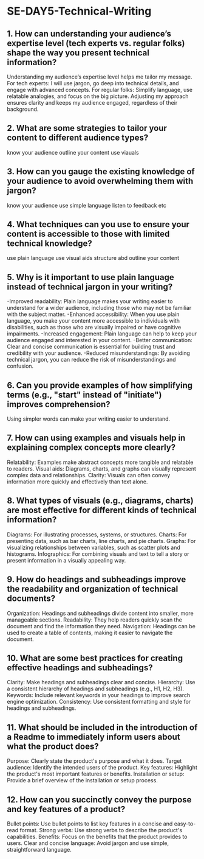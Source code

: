 # SE-DAY5-Technical-Writing
## 1. How can understanding your audience’s expertise level (tech experts vs. regular folks) shape the way you present technical information?
Understanding my audience’s expertise level helps me tailor my message.
For tech experts: I will use jargon, go deep into technical details, and engage with advanced concepts.
For regular folks: Simplify language, use relatable analogies, and focus on the big picture.
Adjusting my approach ensures clarity and keeps my audience engaged, regardless of their background.

## 2. What are some strategies to tailor your content to different audience types?
know your audience
outline your content
use viauals

## 3. How can you gauge the existing knowledge of your audience to avoid overwhelming them with jargon?
know your audience
use simple language
listen to feedback etc

## 4. What techniques can you use to ensure your content is accessible to those with limited technical knowledge?
use plain language
use visual aids
structure abd outline your content

## 5. Why is it important to use plain language instead of technical jargon in your writing? 
-Improved readability: Plain language makes your writing easier to understand for a wider audience, including those who may not be familiar with the subject matter.
-Enhanced accessibility: When you use plain language, you make your content more accessible to individuals with disabilities, such as those who are visually impaired or have cognitive impairments.
-Increased engagement: Plain language can help to keep your audience engaged and interested in your content.
-Better communication: Clear and concise communication is essential for building trust and credibility with your audience.
-Reduced misunderstandings: By avoiding technical jargon, you can reduce the risk of misunderstandings and confusion.


## 6. Can you provide examples of how simplifying terms (e.g., "start" instead of "initiate") improves comprehension?
Using simpler words can make your writing easier to understand.

## 7. How can using examples and visuals help in explaining complex concepts more clearly?
Relatability: Examples make abstract concepts more tangible and relatable to readers.
Visual aids: Diagrams, charts, and graphs can visually represent complex data and relationships.
Clarity: Visuals can often convey information more quickly and effectively than text alone.

## 8. What types of visuals (e.g., diagrams, charts) are most effective for different kinds of technical information?
Diagrams: For illustrating processes, systems, or structures.
Charts: For presenting data, such as bar charts, line charts, and pie charts.
Graphs: For visualizing relationships between variables, such as scatter plots and histograms.
Infographics: For combining visuals and text to tell a story or present information in a visually appealing way.

## 9. How do headings and subheadings improve the readability and organization of technical documents?
Organization: Headings and subheadings divide content into smaller, more manageable sections.
Readability: They help readers quickly scan the document and find the information they need.
Navigation: Headings can be used to create a table of contents, making it easier to navigate the document.

## 10. What are some best practices for creating effective headings and subheadings?
Clarity: Make headings and subheadings clear and concise.
Hierarchy: Use a consistent hierarchy of headings and subheadings (e.g., H1, H2, H3).
Keywords: Include relevant keywords in your headings to improve search engine optimization.
Consistency: Use consistent formatting and style for headings and subheadings.

## 11. What should be included in the introduction of a Readme to immediately inform users about what the product does?
Purpose: Clearly state the product's purpose and what it does.
Target audience: Identify the intended users of the product.
Key features: Highlight the product's most important features or benefits.
Installation or setup: Provide a brief overview of the installation or setup process.

## 12. How can you succinctly convey the purpose and key features of a product?
Bullet points: Use bullet points to list key features in a concise and easy-to-read format.
Strong verbs: Use strong verbs to describe the product's capabilities.
Benefits: Focus on the benefits that the product provides to users.
Clear and concise language: Avoid jargon and use simple, straightforward language.
